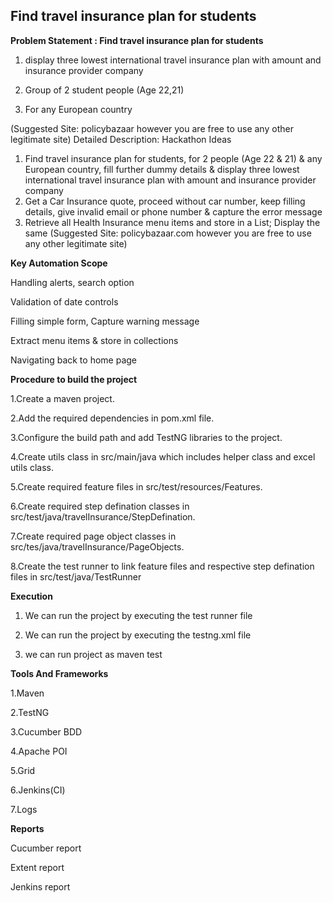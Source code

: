 Find travel insurance plan for students
------------------------------------------
**Problem Statement : Find travel insurance plan for students**

1. display three lowest international  travel insurance plan with amount and insurance provider company

2. Group of  2 student people (Age 22,21)

3. For any European country

(Suggested Site: policybazaar however you are free to use any other legitimate site)
Detailed Description: Hackathon Ideas

1. Find travel insurance plan for students, for 2 people (Age 22 & 21) & any European country, fill further dummy details & display three lowest international  travel insurance plan with amount and insurance provider company
2. Get a Car Insurance quote, proceed without  car number, keep filling details, give invalid email or phone number & capture the error message
3.  Retrieve all Health Insurance menu items and store in a List; Display the same
(Suggested Site: policybazaar.com however you are free to use any other legitimate site)

**Key Automation Scope**

Handling alerts, search option

Validation of date controls

Filling simple form, Capture warning message

Extract menu items & store in collections

Navigating back to home page

**Procedure to build the project**

1.Create a maven project.

2.Add the required dependencies in pom.xml file.

3.Configure the build path and add TestNG libraries to the project.

4.Create utils class in src/main/java which includes helper class and excel utils class.

5.Create required feature files in src/test/resources/Features.

6.Create required step defination classes in src/test/java/travelInsurance/StepDefination.

7.Create required page object classes in src/tes/java/travelInsurance/PageObjects.

8.Create the test runner to link feature files and respective step defination files in src/test/java/TestRunner 

**Execution**

1. We can run the project by executing the test runner file

2. We can run the project by executing the testng.xml file

3. we can run project as maven test

**Tools And Frameworks**

1.Maven

2.TestNG

3.Cucumber BDD

4.Apache POI

5.Grid

6.Jenkins(CI)

7.Logs

**Reports**

Cucumber report

Extent report

Jenkins report